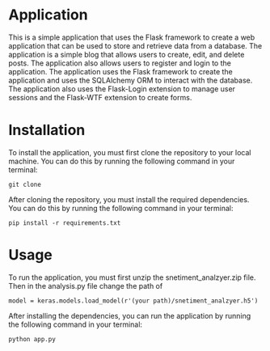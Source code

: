 # Application
This is a simple application that uses the Flask framework to create a web application that can be used to store and retrieve data from a database. The application is a simple blog that allows users to create, edit, and delete posts. The application also allows users to register and login to the application. The application uses the Flask framework to create the application and uses the SQLAlchemy ORM to interact with the database. The application also uses the Flask-Login extension to manage user sessions and the Flask-WTF extension to create forms.

# Installation
To install the application, you must first clone the repository to your local machine. You can do this by running the following command in your terminal:
```
git clone 
```

After cloning the repository, you must install the required dependencies. You can do this by running the following command in your terminal:
```
pip install -r requirements.txt
```

# Usage
To run the application, you must first unzip the snetiment_analzyer.zip file. Then in the analysis.py file change the path of 
```
model = keras.models.load_model(r'(your path)/snetiment_analzyer.h5')
```

After installing the dependencies, you can run the application by running the following command in your terminal:
```
python app.py
```


 
